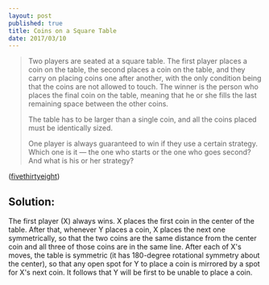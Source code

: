 ```yaml
---
layout: post
published: true
title: Coins on a Square Table
date: 2017/03/10
---
```

> Two players are seated at a square table. The first player places a coin on the table, the second places a coin on the table, and they carry on placing coins one after another, with the only condition being that the coins are not allowed to touch. The winner is the person who places the final coin on the table, meaning that he or she fills the last remaining space between the other coins.
>
>The table has to be larger than a single coin, and all the coins placed must be identically sized.
>
>One player is always guaranteed to win if they use a certain strategy. Which one is it — the one who starts or the one who goes second? And what is his or her strategy?

<!--more-->

([fivethirtyeight](https://fivethirtyeight.com/features/who-will-win-the-space-race/))

## Solution:

The first player (X) always wins. X places the first coin in the center of the table. After that, whenever Y places a coin, X places the next one symmetrically, so that the two coins are the same distance from the center coin and all three of those coins are in the same line.  After each of X's moves, the table is symmetric (it has 180-degree rotational symmetry about the center), so that any open spot for Y to place a coin is mirrored by a spot for X's next coin. It follows that Y will be first to be unable to place a coin.

<br>
